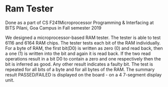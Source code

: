 # Ram Tester
Done as a part of CS F241Microprocessor Programming & Interfacing at BITS Pilani, Goa Campus in Fall semester 2019

We designed a microprocessor-based RAM tester. The tester is able to test 6116 and 6164 RAM chips. The tester tests each bit of the RAM individually. For a byte of RAM, the first bit(D0) is written as zero (0) and read back, then a one (1) is written into the bit and again it is read back. If the two read operations result in a bit D0 to contain a zero and one respectively then the bit is inferred as good. Any other result indicates a faulty bit. The test is repeated for all bits of a byte and for all bytes of the RAM. The summary result PASSED/FAILED is displayed on the board - on a 4 7-segment display unit.
